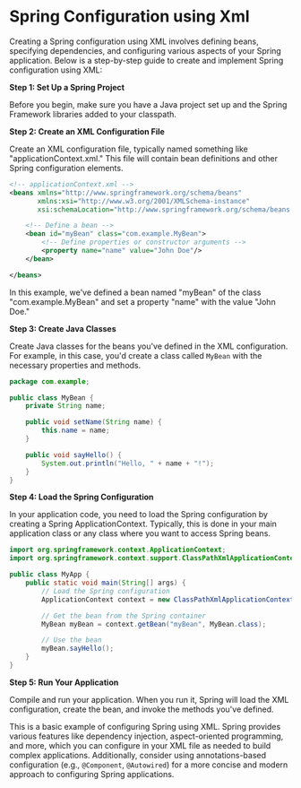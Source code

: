 # Spring Configuration using Xml

Creating a Spring configuration using XML involves defining beans, specifying dependencies, and configuring various aspects of your Spring application. Below is a step-by-step guide to create and implement Spring configuration using XML:

**Step 1: Set Up a Spring Project**

Before you begin, make sure you have a Java project set up and the Spring Framework libraries added to your classpath.

**Step 2: Create an XML Configuration File**

Create an XML configuration file, typically named something like "applicationContext.xml." This file will contain bean definitions and other Spring configuration elements.

```xml
<!-- applicationContext.xml -->
<beans xmlns="http://www.springframework.org/schema/beans"
       xmlns:xsi="http://www.w3.org/2001/XMLSchema-instance"
       xsi:schemaLocation="http://www.springframework.org/schema/beans http://www.springframework.org/schema/beans/spring-beans.xsd">

    <!-- Define a bean -->
    <bean id="myBean" class="com.example.MyBean">
        <!-- Define properties or constructor arguments -->
        <property name="name" value="John Doe"/>
    </bean>

</beans>
```

In this example, we've defined a bean named "myBean" of the class "com.example.MyBean" and set a property "name" with the value "John Doe."

**Step 3: Create Java Classes**

Create Java classes for the beans you've defined in the XML configuration. For example, in this case, you'd create a class called `MyBean` with the necessary properties and methods.

```java
package com.example;

public class MyBean {
    private String name;

    public void setName(String name) {
        this.name = name;
    }

    public void sayHello() {
        System.out.println("Hello, " + name + "!");
    }
}
```

**Step 4: Load the Spring Configuration**

In your application code, you need to load the Spring configuration by creating a Spring ApplicationContext. Typically, this is done in your main application class or any class where you want to access Spring beans.

```java
import org.springframework.context.ApplicationContext;
import org.springframework.context.support.ClassPathXmlApplicationContext;

public class MyApp {
    public static void main(String[] args) {
        // Load the Spring configuration
        ApplicationContext context = new ClassPathXmlApplicationContext("applicationContext.xml");

        // Get the bean from the Spring container
        MyBean myBean = context.getBean("myBean", MyBean.class);

        // Use the bean
        myBean.sayHello();
    }
}
```

**Step 5: Run Your Application**

Compile and run your application. When you run it, Spring will load the XML configuration, create the bean, and invoke the methods you've defined.

This is a basic example of configuring Spring using XML. Spring provides various features like dependency injection, aspect-oriented programming, and more, which you can configure in your XML file as needed to build complex applications. Additionally, consider using annotations-based configuration (e.g., `@Component`, `@Autowired`) for a more concise and modern approach to configuring Spring applications.